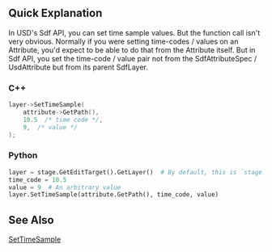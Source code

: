 ## Quick Explanation
In USD's Sdf API, you can set time sample values. But the function call
isn't very obvious. Normally if you were setting time-codes / values
on an Attribute, you'd expect to be able to do that from the Attribute
itself. But in Sdf API, you set the time-code / value pair not from the
SdfAttributeSpec / UsdAttribute but from its parent SdfLayer.

### C++
```cpp
layer->SetTimeSample(
    attribute->GetPath(),
    10.5  /* time code */,
    9,  /* value */
);
```


### Python
```python
layer = stage.GetEditTarget().GetLayer()  # By default, this is `stage.GetRootLayer`
time_code = 10.5
value = 9  # An arbitrary value
layer.SetTimeSample(attribute.GetPath(), time_code, value)
```


## See Also
[SetTimeSample](https://graphics.pixar.com/usd/docs/api/class_sdf_layer.html)
